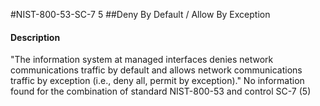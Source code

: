 #NIST-800-53-SC-7 5
##Deny By Default / Allow By Exception
#### Description
"The information system at managed interfaces denies network communications traffic by default and allows network communications traffic by exception (i.e., deny all, permit by exception)."
No information found for the combination of standard NIST-800-53 and control SC-7 (5)
